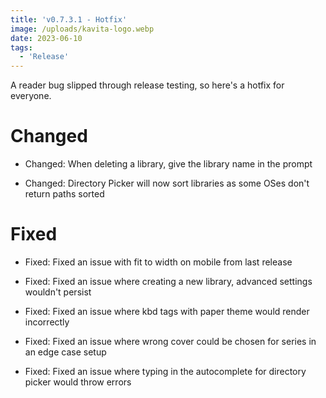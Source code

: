 ```yaml
---
title: 'v0.7.3.1 - Hotfix'
image: /uploads/kavita-logo.webp
date: 2023-06-10
tags:
  - 'Release'
---
```


A reader bug slipped through release testing, so here's a hotfix for everyone. 



# Changed

- Changed: When deleting a library, give the library name in the prompt

- Changed: Directory Picker will now sort libraries as some OSes don't return paths sorted 



# Fixed

- Fixed: Fixed an issue with fit to width on mobile from last release 

- Fixed: Fixed an issue where creating a new library, advanced settings wouldn't persist 

- Fixed: Fixed an issue where kbd tags with paper theme would render incorrectly 

- Fixed: Fixed an issue where wrong cover could be chosen for series in an edge case setup

- Fixed: Fixed an issue where typing in the autocomplete for directory picker would throw errors 

